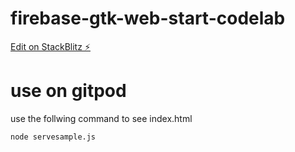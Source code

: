 # firebase-gtk-web-start-codelab

[Edit on StackBlitz ⚡️](https://stackblitz.com/edit/firebase-gtk-web-start-codelab)

# use on gitpod
use the follwing command to see index.html

    node servesample.js
